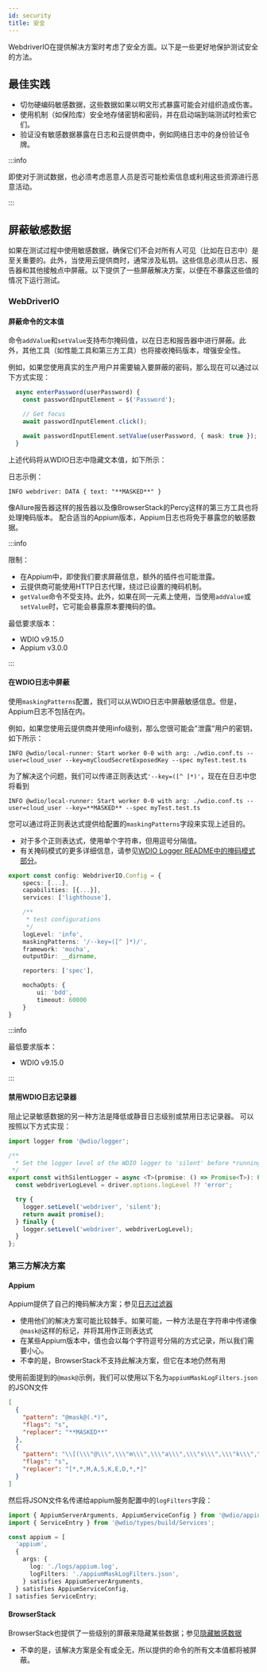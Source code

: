 ```yaml
---
id: security
title: 安全
---
```


WebdriverIO在提供解决方案时考虑了安全方面。以下是一些更好地保护测试安全的方法。

## 最佳实践

- 切勿硬编码敏感数据，这些数据如果以明文形式暴露可能会对组织造成伤害。
- 使用机制（如保险库）安全地存储密钥和密码，并在启动端到端测试时检索它们。
- 验证没有敏感数据暴露在日志和云提供商中，例如网络日志中的身份验证令牌。

:::info

即使对于测试数据，也必须考虑恶意人员是否可能检索信息或利用这些资源进行恶意活动。

:::

## 屏蔽敏感数据

如果在测试过程中使用敏感数据，确保它们不会对所有人可见（比如在日志中）是至关重要的。此外，当使用云提供商时，通常涉及私钥。这些信息必须从日志、报告器和其他接触点中屏蔽。以下提供了一些屏蔽解决方案，以便在不暴露这些值的情况下运行测试。

### WebDriverIO

#### 屏蔽命令的文本值

命令`addValue`和`setValue`支持布尔掩码值，以在日志和报告器中进行屏蔽。此外，其他工具（如性能工具和第三方工具）也将接收掩码版本，增强安全性。

例如，如果您使用真实的生产用户并需要输入要屏蔽的密码，那么现在可以通过以下方式实现：

```ts
  async enterPassword(userPassword) {
    const passwordInputElement = $('Password');

    // Get focus
    await passwordInputElement.click();

    await passwordInputElement.setValue(userPassword, { mask: true });
  }
```

上述代码将从WDIO日志中隐藏文本值，如下所示：

日志示例：
```text
INFO webdriver: DATA { text: "**MASKED**" }
```

像Allure报告器这样的报告器以及像BrowserStack的Percy这样的第三方工具也将处理掩码版本。
配合适当的Appium版本，Appium日志也将免于暴露您的敏感数据。

:::info

限制：
  - 在Appium中，即使我们要求屏蔽信息，额外的插件也可能泄露。
  - 云提供商可能使用HTTP日志代理，绕过已设置的掩码机制。
  - `getValue`命令不受支持。此外，如果在同一元素上使用，当使用`addValue`或`setValue`时，它可能会暴露原本要掩码的值。

最低要求版本：
 - WDIO v9.15.0
 - Appium v3.0.0

:::

#### 在WDIO日志中屏蔽

使用`maskingPatterns`配置，我们可以从WDIO日志中屏蔽敏感信息。但是，Appium日志不包括在内。

例如，如果您使用云提供商并使用info级别，那么您很可能会"泄露"用户的密钥，如下所示：

```text
INFO @wdio/local-runner: Start worker 0-0 with arg: ./wdio.conf.ts --user=cloud_user --key=myCloudSecretExposedKey --spec myTest.test.ts
```

为了解决这个问题，我们可以传递正则表达式`'--key=([^ ]*)'`，现在在日志中您将看到

```text
INFO @wdio/local-runner: Start worker 0-0 with arg: ./wdio.conf.ts --user=cloud_user --key=**MASKED** --spec myTest.test.ts
```

您可以通过将正则表达式提供给配置的`maskingPatterns`字段来实现上述目的。
  - 对于多个正则表达式，使用单个字符串，但用逗号分隔值。
  - 有关掩码模式的更多详细信息，请参见[WDIO Logger README中的掩码模式部分](https://github.com/webdriverio/webdriverio/blob/main/packages/wdio-logger/README.md#masking-patterns)。

```ts
export const config: WebdriverIO.Config = {
    specs: [...],
    capabilities: [{...}],
    services: ['lighthouse'],

    /**
     * test configurations
     */
    logLevel: 'info',
    maskingPatterns: '/--key=([^ ]*)/',
    framework: 'mocha',
    outputDir: __dirname,

    reporters: ['spec'],

    mochaOpts: {
        ui: 'bdd',
        timeout: 60000
    }
}
```

:::info

最低要求版本：
 - WDIO v9.15.0

:::

#### 禁用WDIO日志记录器

阻止记录敏感数据的另一种方法是降低或静音日志级别或禁用日志记录器。
可以按照以下方式实现：

```ts
import logger from '@wdio/logger';

/**
  * Set the logger level of the WDIO logger to 'silent' before *running a promise, which helps hide sensitive information in the logs.
 */
export const withSilentLogger = async <T>(promise: () => Promise<T>): Promise<T> => {
  const webdriverLogLevel = driver.options.logLevel ?? 'error';

  try {
    logger.setLevel('webdriver', 'silent');
    return await promise();
  } finally {
    logger.setLevel('webdriver', webdriverLogLevel);
  }
};
```

### 第三方解决方案

#### Appium
Appium提供了自己的掩码解决方案；参见[日志过滤器](https://appium.io/docs/en/latest/guides/log-filters/)
 - 使用他们的解决方案可能比较棘手。如果可能，一种方法是在字符串中传递像`@mask@`这样的标记，并将其用作正则表达式
 - 在某些Appium版本中，值也会以每个字符逗号分隔的方式记录，所以我们需要小心。
 - 不幸的是，BrowserStack不支持此解决方案，但它在本地仍然有用
 
使用前面提到的`@mask@`示例，我们可以使用以下名为`appiumMaskLogFilters.json`的JSON文件
```json
[
  {
    "pattern": "@mask@(.*)",
    "flags": "s",
    "replacer": "**MASKED**"
  },
  {
    "pattern": "\\[(\\\"@\\\",\\\"m\\\",\\\"a\\\",\\\"s\\\",\\\"k\\\",\\\"@\\\",\\S+)\\]",
    "flags": "s",
    "replacer": "[*,*,M,A,S,K,E,D,*,*]"
  }
]
```

然后将JSON文件名传递给appium服务配置中的`logFilters`字段：
```ts
import { AppiumServerArguments, AppiumServiceConfig } from '@wdio/appium-service';
import { ServiceEntry } from '@wdio/types/build/Services';

const appium = [
  'appium',
  {
    args: {
      log: './logs/appium.log',
      logFilters: './appiumMaskLogFilters.json',
    } satisfies AppiumServerArguments,
  } satisfies AppiumServiceConfig,
] satisfies ServiceEntry;
```

#### BrowserStack

BrowserStack也提供了一些级别的屏蔽来隐藏某些数据；参见[隐藏敏感数据](https://www.browserstack.com/docs/automate/selenium/hide-sensitive-data)
 - 不幸的是，该解决方案是全有或全无，所以提供的命令的所有文本值都将被屏蔽。